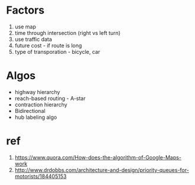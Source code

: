 
# Factors

1. use map 
2. time through intersection (right vs left turn)
3. use traffic data
4. future cost - if route is long
5. type of transporation - bicycle, car

# Algos

* highway hierarchy
* reach-based routing - A-star
* contraction hierarchy
* Bidirectional
* hub labeling algo


# ref

1. https://www.quora.com/How-does-the-algorithm-of-Google-Maps-work
2. http://www.drdobbs.com/architecture-and-design/priority-queues-for-motorists/184405153
